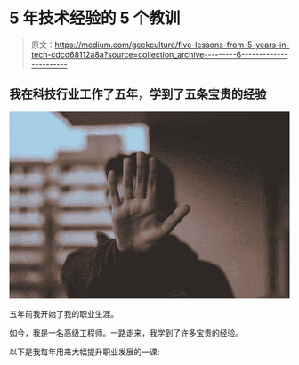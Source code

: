 # 5 年技术经验的 5 个教训

> 原文：<https://medium.com/geekculture/five-lessons-from-5-years-in-tech-cdcd68112a8a?source=collection_archive---------6----------------------->

## 我在科技行业工作了五年，学到了五条宝贵的经验

![](img/bcedf26dd24750ea64054ec0581be497.png)

五年前我开始了我的职业生涯。

如今，我是一名高级工程师。一路走来，我学到了许多宝贵的经验。

以下是我每年用来大幅提升职业发展的一课: